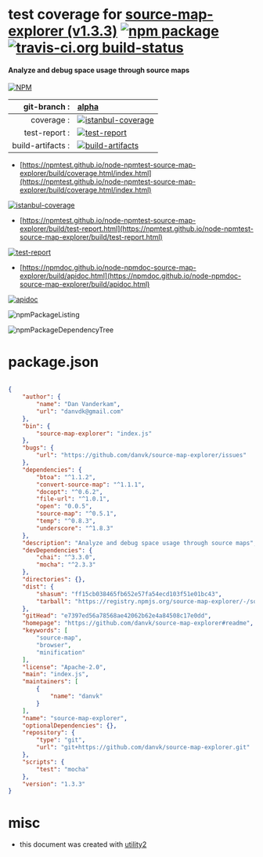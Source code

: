 # test coverage for  [source-map-explorer (v1.3.3)](https://github.com/danvk/source-map-explorer#readme)  [![npm package](https://img.shields.io/npm/v/npmtest-source-map-explorer.svg?style=flat-square)](https://www.npmjs.org/package/npmtest-source-map-explorer) [![travis-ci.org build-status](https://api.travis-ci.org/npmtest/node-npmtest-source-map-explorer.svg)](https://travis-ci.org/npmtest/node-npmtest-source-map-explorer)
#### Analyze and debug space usage through source maps

[![NPM](https://nodei.co/npm/source-map-explorer.png?downloads=true&downloadRank=true&stars=true)](https://www.npmjs.com/package/source-map-explorer)

| git-branch : | [alpha](https://github.com/npmtest/node-npmtest-source-map-explorer/tree/alpha)|
|--:|:--|
| coverage : | [![istanbul-coverage](https://npmtest.github.io/node-npmtest-source-map-explorer/build/coverage.badge.svg)](https://npmtest.github.io/node-npmtest-source-map-explorer/build/coverage.html/index.html)|
| test-report : | [![test-report](https://npmtest.github.io/node-npmtest-source-map-explorer/build/test-report.badge.svg)](https://npmtest.github.io/node-npmtest-source-map-explorer/build/test-report.html)|
| build-artifacts : | [![build-artifacts](https://npmtest.github.io/node-npmtest-source-map-explorer/glyphicons_144_folder_open.png)](https://github.com/npmtest/node-npmtest-source-map-explorer/tree/gh-pages/build)|

- [https://npmtest.github.io/node-npmtest-source-map-explorer/build/coverage.html/index.html](https://npmtest.github.io/node-npmtest-source-map-explorer/build/coverage.html/index.html)

[![istanbul-coverage](https://npmtest.github.io/node-npmtest-source-map-explorer/build/screenCapture.buildCi.browser.%252Ftmp%252Fbuild%252Fcoverage.lib.html.png)](https://npmtest.github.io/node-npmtest-source-map-explorer/build/coverage.html/index.html)

- [https://npmtest.github.io/node-npmtest-source-map-explorer/build/test-report.html](https://npmtest.github.io/node-npmtest-source-map-explorer/build/test-report.html)

[![test-report](https://npmtest.github.io/node-npmtest-source-map-explorer/build/screenCapture.buildCi.browser.%252Ftmp%252Fbuild%252Ftest-report.html.png)](https://npmtest.github.io/node-npmtest-source-map-explorer/build/test-report.html)

- [https://npmdoc.github.io/node-npmdoc-source-map-explorer/build/apidoc.html](https://npmdoc.github.io/node-npmdoc-source-map-explorer/build/apidoc.html)

[![apidoc](https://npmdoc.github.io/node-npmdoc-source-map-explorer/build/screenCapture.buildCi.browser.%252Ftmp%252Fbuild%252Fapidoc.html.png)](https://npmdoc.github.io/node-npmdoc-source-map-explorer/build/apidoc.html)

![npmPackageListing](https://npmtest.github.io/node-npmtest-source-map-explorer/build/screenCapture.npmPackageListing.svg)

![npmPackageDependencyTree](https://npmtest.github.io/node-npmtest-source-map-explorer/build/screenCapture.npmPackageDependencyTree.svg)



# package.json

```json

{
    "author": {
        "name": "Dan Vanderkam",
        "url": "danvdk@gmail.com"
    },
    "bin": {
        "source-map-explorer": "index.js"
    },
    "bugs": {
        "url": "https://github.com/danvk/source-map-explorer/issues"
    },
    "dependencies": {
        "btoa": "^1.1.2",
        "convert-source-map": "^1.1.1",
        "docopt": "^0.6.2",
        "file-url": "^1.0.1",
        "open": "0.0.5",
        "source-map": "^0.5.1",
        "temp": "^0.8.3",
        "underscore": "^1.8.3"
    },
    "description": "Analyze and debug space usage through source maps",
    "devDependencies": {
        "chai": "^3.3.0",
        "mocha": "^2.3.3"
    },
    "directories": {},
    "dist": {
        "shasum": "ff15cb038465fb652e57fa54ecd103f51e01bc43",
        "tarball": "https://registry.npmjs.org/source-map-explorer/-/source-map-explorer-1.3.3.tgz"
    },
    "gitHead": "e7397ed56a78568ae42062b62e4a84508c17e0dd",
    "homepage": "https://github.com/danvk/source-map-explorer#readme",
    "keywords": [
        "source-map",
        "browser",
        "minification"
    ],
    "license": "Apache-2.0",
    "main": "index.js",
    "maintainers": [
        {
            "name": "danvk"
        }
    ],
    "name": "source-map-explorer",
    "optionalDependencies": {},
    "repository": {
        "type": "git",
        "url": "git+https://github.com/danvk/source-map-explorer.git"
    },
    "scripts": {
        "test": "mocha"
    },
    "version": "1.3.3"
}
```



# misc
- this document was created with [utility2](https://github.com/kaizhu256/node-utility2)
